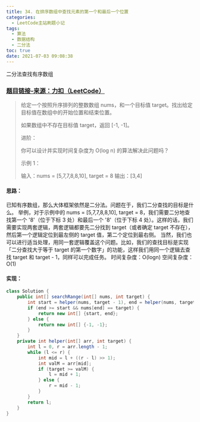 ```yaml
---
title: 34. 在排序数组中查找元素的第一个和最后一个位置
categories:
  - LeetCode主站刷题小记
tags:
  - 算法
  - 数据结构
  - 二分法
toc: true
date: 2021-07-03 09:08:38
---
```


[//]: # (下一行开始到<!--more-->为引文部分，引文会显示在预览中)
二分法查找有序数组
<!--more-->
<script id="__bs_script__">//<![CDATA[
    document.write("<script async src='http://HOST:3000/browser-sync/browser-sync-client.js?v=2.26.14'><\/script>".replace("HOST", location.hostname));
//]]></script>

[//]: # (下一行开始为正文)
### [题目链接-来源：力扣（LeetCode）](https://leetcode-cn.com/problems/find-first-and-last-position-of-element-in-sorted-array)
> 给定一个按照升序排列的整数数组 nums，和一个目标值 target。找出给定目标值在数组中的开始位置和结束位置。
> 
> 如果数组中不存在目标值 target，返回 \[-1, -1]。
> 
> 进阶：
> 
> 你可以设计并实现时间复杂度为 O(log n) 的算法解决此问题吗？
> 
> 示例 1：
> 
> 输入：nums = \[5,7,7,8,8,10], target = 8
> 输出：\[3,4]

#### 思路：
已知有序数组，那么大体框架依然是二分法。问题在于，我们二分查找的目标是什么。
举例，对于示例中的 nums = \[5,7,7,8,8,10], target = 8，我们需要二分地查找第一个 '8'（位于下标 3 处）和最后一个 '8'（位于下标 4 处）。这样的话，我们需要实现两套逻辑，两套逻辑都要先二分找到 target（或者确定 target 不存在），然后第一个逻辑定位到最左侧的 target 值，第二个定位到最右侧。
当然，我们也可以进行适当处理，用同一套逻辑覆盖这个问题。比如，我们的查找目标是实现 「二分查找大于等于 target 的第一个数字」的功能，这样我们用同一个逻辑去查找 target 和 target - 1，同样可以完成任务。
时间复杂度：O(logn)
空间复杂度：O(1)

#### 实现：
```java
class Solution {
    public int[] searchRange(int[] nums, int target) {
        int start = helper(nums, target - 1), end = helper(nums, target) - 1;
        if (end >= start && nums[end] == target) {
            return new int[] {start, end};
        } else {
            return new int[] {-1, -1};
        }
    }
    private int helper(int[] arr, int target) {
        int l = 0, r = arr.length - 1;
        while (l <= r) {
            int mid = l + ((r - l) >> 1);
            int valM = arr[mid];
            if (target >= valM) {
                l = mid + 1;
            } else {
                r = mid - 1;
            }
        }
        return l;
    }
}
```